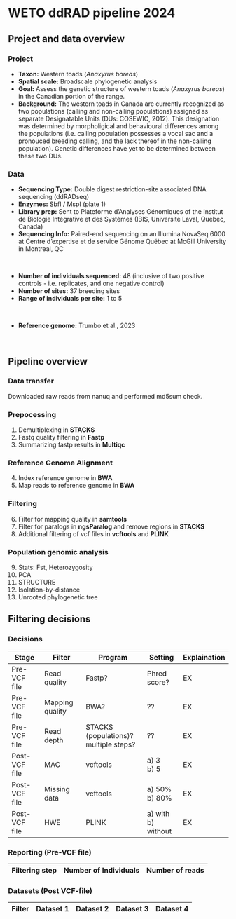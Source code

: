# WETO ddRAD pipeline 2024
## Project and data overview
### Project
- **Taxon:** Western toads (*Anaxyrus boreas*)
- **Spatial scale:** Broadscale phylogenetic analysis
- **Goal:** Assess the genetic structure of western toads (*Anaxyrus boreas*) in the Canadian portion of the range.
- **Background:** The western toads in Canada are currently recognized as two populations (calling and non-calling populations) assigned as separate Designatable Units (DUs: COSEWIC, 2012). This designation was determined by morpholigical and behavioural differences among the populations (i.e. calling population possesses a vocal sac and a pronouced breeding calling, and the lack thereof in the non-calling population). Genetic differences have yet to be determined between these two DUs.
### Data
- **Sequencing Type:** Double digest restriction-site associated DNA sequencing (ddRADseq)
- **Enzymes:** SbfI / MspI (plate 1)
- **Library prep:** Sent to Plateforme d’Analyses Génomiques of the Institut de Biologie Intégrative et des Systèmes (IBIS, Universite ́Laval, Quebec, Canada)
- **Sequencing Info:** Paired-end sequencing on an Illumina NovaSeq 6000 at Centre d’expertise et de service Génome Québec at McGill University in Montreal, QC
<br>

- **Number of individuals sequenced:** 48 (inclusive of two positive controls - i.e. replicates, and one negative control)
- **Number of sites:** 37 breeding sites
- **Range of individuals per site:** 1 to 5 
<br>

- **Reference genome:** Trumbo et al., 2023
<br>

## Pipeline overview
### Data transfer
Downloaded raw reads from nanuq and performed md5sum check.
<br>

### Prepocessing
1. Demultiplexing in **STACKS**
2. Fastq quality filtering in **Fastp**
3. Summarizing fastp results in **Multiqc**

### Reference Genome Alignment
4. Index reference genome in **BWA**
5. Map reads to reference genome in **BWA**

### Filtering 
6. Filter for mapping quality in **samtools**
7. Filter for paralogs in **ngsParalog** and remove regions in **STACKS**
8. Additional filtering of vcf files in **vcftools** and **PLINK**

### Population genomic analysis
9. Stats: Fst, Heterozygosity
10. PCA
11. STRUCTURE
12. Isolation-by-distance
13. Unrooted phylogenetic tree

## Filtering decisions
### Decisions
| Stage | Filter | Program | Setting | Explaination |
| --- | --- | --- | --- | --- |
| Pre-VCF file | Read quality | Fastp? | Phred score? | EX |
| Pre-VCF file | Mapping quality | BWA? | ?? | EX |
| Pre-VCF file | Read depth | STACKS (populations)? <br> multiple steps? | ?? | EX |
| Post-VCF file | MAC | vcftools | a) 3 <br> b) 5 | EX |
| Post-VCF file | Missing data | vcftools | a) 50% <br> b) 80% | EX |
| Post-VCF file | HWE | PLINK | a) with <br> b) without | EX |

### Reporting (Pre-VCF file)
| Filtering step | Number of Individuals | Number of reads |
| --- | --- | --- |

### Datasets (Post VCF-file)
| Filter | Dataset 1 | Dataset 2 | Dataset 3 | Dataset 4 |
| --- | --- | --- | --- | --- |


